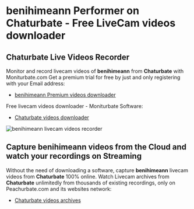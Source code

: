 # benihimeann Performer on Chaturbate - Free LiveCam videos downloader

## Chaturbate Live Videos Recorder

Monitor and record livecam videos of **benihimeann** from **Chaturbate** with Moniturbate.com
Get a premium trial for free by just and only registering with your Email address:
* [benihimeann Premium videos downloader](https://moniturbate.com/request-demo-licence-key.html)

Free livecam videos downloader - Moniturbate Software:
* [Chaturbate videos downloader](https://moniturbate.com/moniturbate-download-software.html)

![benihimeann livecam videos recorder](https://peachurnet.com/templates/moniturbate-software.png)


## Capture benihimeann videos from the Cloud and watch your recordings on Streaming

Without the need of downloading a software, capture **benihimeann** livecam videos from **Chaturbate** 100% online.
Watch Livecam archives from **Chaturbate** unlimitedly from thousands of existing recordings, only on Peachurbate.com and its websites network:
* [Chaturbate videos archives](https://peachurnet.com/)